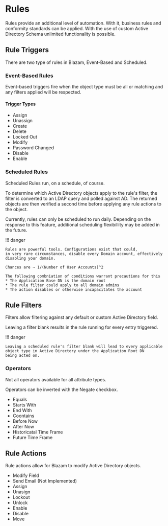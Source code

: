 # Rules
Rules provide an additional level of automation. With it,
business rules and conformity standards can be applied. With the use of custom Active
Directory Schema unlimited functionality is possible.


## Rule Triggers
There are two type of rules in Blazam, Event-Based and Scheduled.

### Event-Based Rules
Event-based triggers fire when the object type must be all or matching and 
any filters applied will be respected.

#### Trigger Types

* Assign
* Unassign
* Create
* Delete
* Locked Out
* Modify
* Password Changed
* Disable
* Enable

### Scheduled Rules

Scheduled Rules run, on a schedule, of course.

To determine which Active Directory objects apply to the rule's
filter, the filter is converted to an LDAP query and polled against
AD. The returned objects are then verified a second time before applying
any rule actions to the object.



Currently, rules can only be scheduled to run daily.
Depending on the response to this feature, additional
scheduling flexibillity may be added in the future.

!!! danger

    Rules are powerful tools. Configurations exist that could,
    in very rare circumstances, disable every Domain account, effectively disabling your domain.

    Chances are ~ 1/(Number of User Accounts)^2

    The following combniation of conditions warrant precautions for this
    * The Application Base DN is the domain root
    * The rule filter could apply to all domain admins
    * The action disables or otherwise incapacitates the account

   

## Rule Filters
Filters allow filtering against any default or custom Active
Directory field. 

Leaving a filter blank results in the rule running for every
entry triggered.

!!! danger

    Leaving a scheduled rule's filter blank will lead to every applicable
    object type in Active Directory under the Application Root DN
    being acted on.
   
### Operators
Not all operators available for all attribute types.

Operators can be inverted with the Negate checkbox.

* Equals
* Starts With
* End With
* Coontains
* Before Now
* After Now
* Historicatal Time Frame
* Future Time Frame

## Rule Actions
Rule actions allow for Blazam to modify Active Directory objects.

* Modify Field
* Send Email (Not Implemented)
* Assign
* Unasign
* Lockout
* Unlock
* Enable
* Disable
* Move


